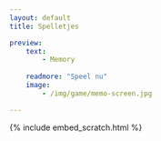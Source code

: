 ```yaml
---
layout: default
title: Spelletjes

preview:
    text:
        - Memory
        
    readmore: "Speel nu"
    image:
        - /img/game/memo-screen.jpg

---
```


{% include embed_scratch.html %}
